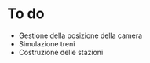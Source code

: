 # To do

  * Gestione della posizione della camera
  * Simulazione treni
  * Costruzione delle stazioni
